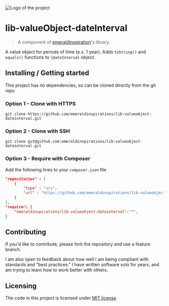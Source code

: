 ![Logo of the project](http://vps56132.vps.ovh.ca/logo.gitHub.png)

# lib-valueObject-dateInterval
> A component of [emeraldinspiration](https://github.com/emeraldinspirations)'s library.

A value object for periods of time (e.x. 1 year).  Adds `toString()` and `equals()` functions to `\DateInterval` object.


## Installing / Getting started

This project has no dependencies, so can be cloned directly from the git repo

### Option 1 - Clone with HTTPS

```shell
git clone https://github.com/emeraldinspirations/lib-valueobject-dateinterval.git
```

### Option 2 - Clone with SSH

```shell
git clone git@github.com:emeraldinspirations/lib-valueobject-dateinterval.git
```

### Option 3 - Require with Composer

Add the following lines to your `composer.json` file

```json
"repositories" : [
    {
        "type" : "vcs",
        "url" : "https://github.com/emeraldinspirations/lib-valueobject-dateinterval.git"
    }
],
"require": {
    "emeraldinspirations/lib-valueobject-dateinterval":"*",
}
```

## Contributing

If you'd like to contribute, please fork the repository and use a feature branch.

I am also open to feedback about how well I am being compliant with standards and "best practices." I have written software solo for years, and am trying to learn how to work better with others.

## Licensing

The code in this project is licensed under [MIT license](LICENSE.md).
